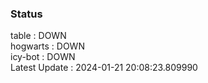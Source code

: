 ### Status


table : DOWN  
hogwarts : DOWN  
icy-bot : DOWN  
Latest Update : 2024-01-21 20:08:23.809990
